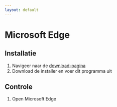 ```yaml
---
layout: default
---
```


# Microsoft Edge

## Installatie

1. Navigeer naar de <a href="https://www.microsoft.com/nl-nl/edge" target="_blank">download-pagina</a>
1. Download de installer en voer dit programma uit

## Controle

1. Open Microsoft Edge
